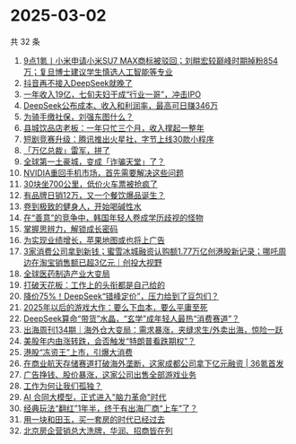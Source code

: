 # 2025-03-02

共 32 条

<!-- BEGIN 36KR -->
<!-- 最后更新时间 2025-03-02 02:18:33 +0800 -->
1. [​9点1氪丨小米申请小米SU7 MAX商标被驳回​；刘畊宏较巅峰时期掉粉854万；复旦博士建议学生慎选人工智能等专业](https://36kr.com/p/3186314651787400)
1. [抖音再不接入DeepSeek就晚了](https://36kr.com/p/3187120085229445)
1. [一年收入19亿，七旬夫妇干成“行业一哥”，冲击IPO](https://36kr.com/p/3186294257983624)
1. [DeepSeek公布成本、收入和利润率，最高可日赚346万](https://36kr.com/p/3187549107675268)
1. [为骑手缴社保，刘强东图什么？](https://36kr.com/p/3186373821439877)
1. [县城饮品店老板：一年只忙三个月，收入撑起一整年](https://36kr.com/p/3184136739724936)
1. [短剧竞赛升级：腾讯推出火星社，字节上线30款小程序](https://36kr.com/p/3186307889815682)
1. [「万亿总裁」雷军，拼了](https://36kr.com/p/3187017347047559)
1. [全球第一土豪城，变成「诈骗天堂」了？](https://36kr.com/p/3187001266003845)
1. [NVIDIA重回手机市场，首先需要解决这些问题](https://36kr.com/p/3186293613076609)
1. [30块坐700公里，低价火车票被抢疯了](https://36kr.com/p/3187001348284553)
1. [有品牌日销12万，又一个餐饮爆品诞生？](https://36kr.com/p/3186224714489985)
1. [卷到极致的健身人，开始喝碱性水](https://36kr.com/p/3186470425829505)
1. [在“善意”的竞争中，韩国年轻人卷成学历歧视的怪物](https://36kr.com/p/3186239838003328)
1. [掌握思辨力，解锁成长密码](https://36kr.com/p/3183160514731398)
1. [为实现业绩增长，苹果地图或也将上广告](https://36kr.com/p/3186293822005379)
1. [3家消费公司拿到新钱；蜜雪冰城融资认购额1.77万亿创港股新记录；哪吒周边在淘宝销售额已超3亿元｜创投大视野](https://36kr.com/p/3184570197614210)
1. [全球医药制造产业大变局](https://36kr.com/p/3186240696098693)
1. [打破天花板：工作上的头衔都是自己给的](https://36kr.com/p/3177852900561536)
1. [降价75%！DeepSeek“错峰定价”，压力给到了豆包们？](https://36kr.com/p/3186245802483848)
1. [2025年以后的游戏大作：要么下血本，要么平庸至死](https://36kr.com/p/3186419351167112)
1. [DeepSeek算命“带货”水晶，“玄学”成年轻人最热“消费赛道”？](https://36kr.com/p/3186290917269383)
1. [出海周刊134期｜海外仓大变局：需求暴涨，夹缝求生/外卖出海，惊险一跃](https://36kr.com/p/3185993868599426)
1. [美股年内由涨转跌，会否触发“特朗普看跌期权”？](https://36kr.com/p/3186296957706115)
1. [港股“冻资王”上市，引爆大消费](https://36kr.com/p/3186294456278920)
1. [在商业航天存储赛道打破海外垄断，这家成都公司拿下亿元融资 | 36氪首发](https://36kr.com/p/3185905918943110)
1. [广告挣钱、股价暴涨，这家公司出售全部游戏业务](https://36kr.com/p/3186353042448262)
1. [工作为何让我们孤独？](https://36kr.com/p/3186942684864642)
1. [AI 合同大模型，正式进入"脑力革命"时代](https://36kr.com/p/3186117407875209)
1. [经典玩法“翻红”1年半，终于有出海厂商“上车”了？](https://36kr.com/p/3186352161071238)
1. [用一块和田玉，买一套房的时代已经过去](https://36kr.com/p/3185707842642050)
1. [北京房企营销总大洗牌，华润、招商皆在列](https://36kr.com/p/3187575898267520)
<!-- END 36KR -->